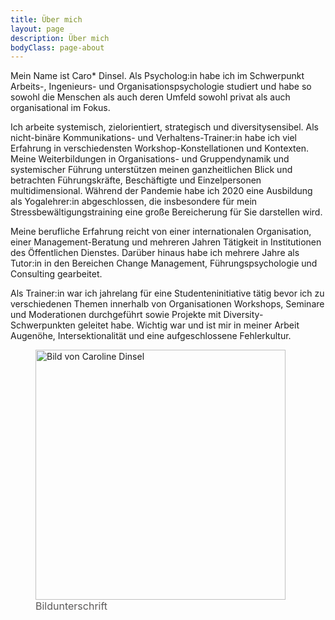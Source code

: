 ```yaml
---
title: Über mich
layout: page
description: Über mich
bodyClass: page-about
---
```


Mein Name ist Caro* Dinsel. Als Psycholog:in habe ich im Schwerpunkt Arbeits-, Ingenieurs- und Organisationspsychologie studiert und habe so sowohl die Menschen als auch deren Umfeld sowohl privat als auch organisational im Fokus.

Ich arbeite systemisch, zielorientiert, strategisch und diversitysensibel. Als nicht-binäre Kommunikations- und Verhaltens-Trainer:in habe ich viel Erfahrung in verschiedensten Workshop-Konstellationen und Kontexten.
Meine Weiterbildungen in Organisations- und Gruppendynamik und systemischer Führung unterstützen meinen ganzheitlichen Blick und betrachten Führungskräfte, Beschäftigte und Einzelpersonen multidimensional.
Während der Pandemie habe ich 2020 eine Ausbildung als Yogalehrer:in abgeschlossen, die insbesondere für mein Stressbewältigungstraining eine große Bereicherung für Sie darstellen wird.

Meine berufliche Erfahrung reicht von einer internationalen Organisation, einer Management-Beratung und mehreren Jahren Tätigkeit in Institutionen des Öffentlichen Dienstes. Darüber hinaus habe ich mehrere Jahre als Tutor:in in den Bereichen Change Management, Führungspsychologie und Consulting gearbeitet.

Als Trainer:in war ich jahrelang für eine Studenteninitiative tätig bevor ich zu verschiedenen Themen innerhalb von Organisationen Workshops, Seminare und Moderationen durchgeführt sowie Projekte mit Diversity-Schwerpunkten geleitet habe. Wichtig war und ist mir in meiner Arbeit Augenöhe, Intersektionalität und eine aufgeschlossene Fehlerkultur.

<figure>
<img src="/website/images/profilbild.png" alt="Bild von Caroline Dinsel" width="400"/>
<figcaption style="font-size:16px;color: #5c5a5a;">Bildunterschrift</figcaption>
</figure>

